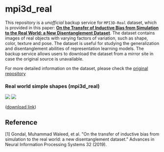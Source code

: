 # mpi3d_real
This repository is a _unofficial_ backup service for `MPI3D-Real` dataset, which is provided in this paper: [**On the Transfer of Inductive Bias from Simulation to the Real World: a New Disentanglement Dataset**](https://proceedings.neurips.cc/paper/2019/hash/d97d404b6119214e4a7018391195240a-Abstract.html). The dataset contains images of real objects with varying factors of variation, such as shape, color, texture and pose. The dataset is useful for studying the generalization and disentanglement abilities of representation learning models. The backup service allows users to download the dataset from a mirror site in case the original source is unavailable.

For more detailed information on the dataset, please check the [original repository](https://github.com/rr-learning/disentanglement_dataset)

### Real world simple shapes (mpi3d_real)
![](https://github.com/rr-learning/disentanglement_dataset/blob/master/sample_gifs/real1.gif) ![](https://github.com/rr-learning/disentanglement_dataset/blob/master/sample_gifs/real2.gif)

([download link](https://huggingface.co/datasets/cun-bjy/mpi3d_real/resolve/main/mpi3d_real.npz)) 

## Reference
[1] Gondal, Muhammad Waleed, et al. "On the transfer of inductive bias from simulation to the real world: a new disentanglement dataset." Advances in Neural Information Processing Systems 32 (2019).
